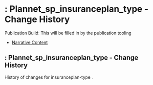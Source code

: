 # : Plannet\_sp\_insuranceplan\_type - Change History

Publication Build: This will be filled in by the publication tooling

* [Narrative Content](SearchParameter-insuranceplan-type.html)

## : Plannet\_sp\_insuranceplan\_type - Change History

History of changes for insuranceplan-type .